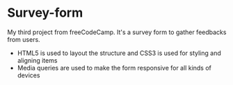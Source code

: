 # Survey-form
My third project from freeCodeCamp. It's a survey form to gather feedbacks from users.

- HTML5 is used to layout the structure and CSS3 is used for styling and aligning items
- Media queries are used to make the form responsive for all kinds of devices
